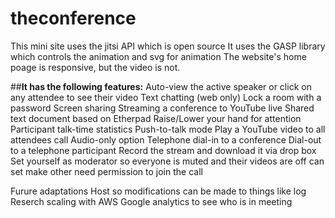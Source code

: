 # theconference

This mini site uses the jitsi API which is open source
It uses the GASP library which controls the animation and svg for animation
The website's home poage is responsive, but the video is not.

##**It has the following features:**
Auto-view the active speaker or click on any attendee to see their video
Text chatting (web only)
Lock a room with a password
Screen sharing 
Streaming a conference to YouTube live 
Shared text document based on Etherpad
Raise/Lower your hand for attention
Participant talk-time statistics
Push-to-talk mode
Play a YouTube video to all attendees call
Audio-only option
Telephone dial-in to a conference 
Dial-out to a telephone participant 
Record the stream and download it via drop box
Set yourself as moderator so everyone is muted and their videos are off
can set make other need permission to join the call 

Furure adaptations
Host so modifications can be made to things like log
Reserch scaling with AWS
Google analytics to see who is in meeting
